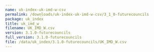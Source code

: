 ```yaml
---
name: uk-index-uk-imd-w-csv
permalink: /downloads/uk-index-uk-imd-w-csv/3_1_0-futurecouncils
package: uk_index
title: uk_imd_w
filename: UK_IMD_W.csv
version: 3.1.0-futurecouncils
full_version: 3.1.0-futurecouncils
file: /data/uk_index/3.1.0-futurecouncils/UK_IMD_W.csv
---
```

